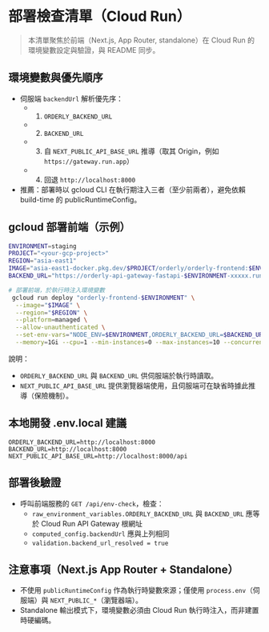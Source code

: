 # 部署檢查清單（Cloud Run）

> 本清單聚焦於前端（Next.js, App Router, standalone）在 Cloud Run 的環境變數設定與驗證，與 README 同步。

## 環境變數與優先順序

- 伺服端 `backendUrl` 解析優先序：
  - 1) `ORDERLY_BACKEND_URL`
  - 2) `BACKEND_URL`
  - 3) 自 `NEXT_PUBLIC_API_BASE_URL` 推導（取其 Origin，例如 `https://gateway.run.app`）
  - 4) 回退 `http://localhost:8000`
- 推薦：部署時以 gcloud CLI 在執行期注入三者（至少前兩者），避免依賴 build-time 的 publicRuntimeConfig。

## gcloud 部署前端（示例）

```bash
ENVIRONMENT=staging
PROJECT="<your-gcp-project>"
REGION="asia-east1"
IMAGE="asia-east1-docker.pkg.dev/$PROJECT/orderly/orderly-frontend:$ENVIRONMENT-<sha>"
BACKEND_URL="https://orderly-api-gateway-fastapi-$ENVIRONMENT-xxxxx.run.app"

# 部署前端，於執行時注入環境變數
 gcloud run deploy "orderly-frontend-$ENVIRONMENT" \
  --image="$IMAGE" \
  --region="$REGION" \
  --platform=managed \
  --allow-unauthenticated \
  --set-env-vars="NODE_ENV=$ENVIRONMENT,ORDERLY_BACKEND_URL=$BACKEND_URL,BACKEND_URL=$BACKEND_URL,NEXT_PUBLIC_API_BASE_URL=$BACKEND_URL/api" \
  --memory=1Gi --cpu=1 --min-instances=0 --max-instances=10 --concurrency=100 --port=8080
```

說明：
- `ORDERLY_BACKEND_URL` 與 `BACKEND_URL` 供伺服端於執行時讀取。
- `NEXT_PUBLIC_API_BASE_URL` 提供瀏覽器端使用，且伺服端可在缺省時據此推導（保險機制）。

## 本地開發 .env.local 建議

```env
ORDERLY_BACKEND_URL=http://localhost:8000
BACKEND_URL=http://localhost:8000
NEXT_PUBLIC_API_BASE_URL=http://localhost:8000/api
```

## 部署後驗證

- 呼叫前端服務的 `GET /api/env-check`，檢查：
  - `raw_environment_variables.ORDERLY_BACKEND_URL` 與 `BACKEND_URL` 應等於 Cloud Run API Gateway 根網址
  - `computed_config.backendUrl` 應與上列相同
  - `validation.backend_url_resolved = true`

## 注意事項（Next.js App Router + Standalone）

- 不使用 `publicRuntimeConfig` 作為執行時變數來源；僅使用 `process.env`（伺服端）與 `NEXT_PUBLIC_*`（瀏覽器端）。
- Standalone 輸出模式下，環境變數必須由 Cloud Run 執行時注入，而非建置時硬編碼。
